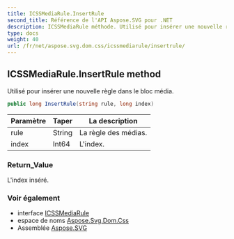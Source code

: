 ```yaml
---
title: ICSSMediaRule.InsertRule
second_title: Référence de l'API Aspose.SVG pour .NET
description: ICSSMediaRule méthode. Utilisé pour insérer une nouvelle règle dans le bloc média.
type: docs
weight: 40
url: /fr/net/aspose.svg.dom.css/icssmediarule/insertrule/
---
```

## ICSSMediaRule.InsertRule method

Utilisé pour insérer une nouvelle règle dans le bloc média.

```csharp
public long InsertRule(string rule, long index)
```

| Paramètre | Taper | La description |
| --- | --- | --- |
| rule | String | La règle des médias. |
| index | Int64 | L'index. |

### Return_Value

L'index inséré.

### Voir également

* interface [ICSSMediaRule](../)
* espace de noms [Aspose.Svg.Dom.Css](../../icssmediarule/)
* Assemblée [Aspose.SVG](../../../)


